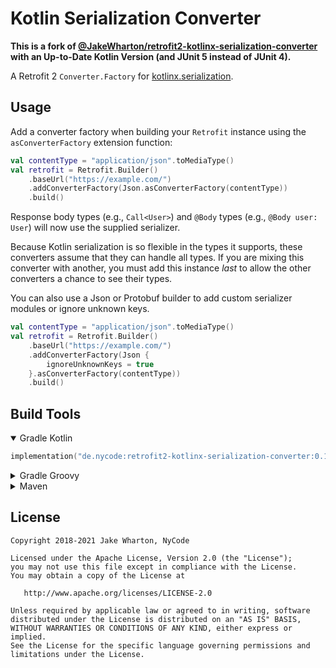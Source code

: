 # Kotlin Serialization Converter

**This is a fork
of [@JakeWharton/retrofit2-kotlinx-serialization-converter](https://github.com/JakeWharton/retrofit2-kotlinx-serialization-converter)
with an Up-to-Date Kotlin Version (and JUnit 5 instead of JUnit 4).**

A Retrofit 2 `Converter.Factory` for [kotlinx.serialization](https://github.com/Kotlin/kotlinx.serialization).

## Usage

Add a converter factory when building your `Retrofit` instance using the `asConverterFactory`
extension function:

```kotlin
val contentType = "application/json".toMediaType()
val retrofit = Retrofit.Builder()
    .baseUrl("https://example.com/")
    .addConverterFactory(Json.asConverterFactory(contentType))
    .build()
```

Response body types (e.g., `Call<User>`) and `@Body` types (e.g., `@Body user: User`) will now use the supplied
serializer.

Because Kotlin serialization is so flexible in the types it supports, these converters assume that they can handle all
types. If you are mixing this converter with another, you must add this instance _last_ to allow the other converters a
chance to see their types.

You can also use a Json or Protobuf builder to add custom serializer modules or ignore unknown keys.

```kotlin
val contentType = "application/json".toMediaType()
val retrofit = Retrofit.Builder()
    .baseUrl("https://example.com/")
    .addConverterFactory(Json {
        ignoreUnknownKeys = true
    }.asConverterFactory(contentType))
    .build()
```

## Build Tools

<details open>
<summary>Gradle Kotlin</summary>

```kotlin
implementation("de.nycode:retrofit2-kotlinx-serialization-converter:0.10.0")
```

</details>

<details>
<summary>Gradle Groovy</summary>

```groovy
implementation 'de.nycode:retrofit2-kotlinx-serialization-converter:0.10.0'
```

</details>

<details>
<summary>Maven</summary>

```xml

<dependency>
    <groupId>de.nycode</groupId>
    <artifactId>retrofit2-kotlinx-serialization-converter</artifactId>
    <version>0.10.0</version>
</dependency>
```

</details>

## License

    Copyright 2018-2021 Jake Wharton, NyCode

    Licensed under the Apache License, Version 2.0 (the "License");
    you may not use this file except in compliance with the License.
    You may obtain a copy of the License at

       http://www.apache.org/licenses/LICENSE-2.0

    Unless required by applicable law or agreed to in writing, software
    distributed under the License is distributed on an "AS IS" BASIS,
    WITHOUT WARRANTIES OR CONDITIONS OF ANY KIND, either express or implied.
    See the License for the specific language governing permissions and
    limitations under the License.
